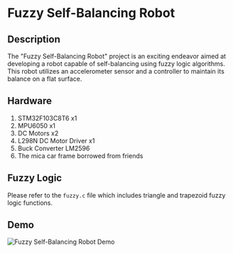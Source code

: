 # Fuzzy Self-Balancing Robot

## Description

The "Fuzzy Self-Balancing Robot" project is an exciting endeavor aimed at developing a robot capable of self-balancing using fuzzy logic algorithms. This robot utilizes an accelerometer sensor and a controller to maintain its balance on a flat surface.

## Hardware

1. STM32F103C8T6 x1
2. MPU6050 x1
3. DC Motors x2
4. L298N DC Motor Driver x1
5. Buck Converter LM2596
6. The mica car frame borrowed from friends

## Fuzzy Logic

Please refer to the `fuzzy.c` file which includes triangle and trapezoid fuzzy logic functions.

## Demo

![Fuzzy Self-Balancing Robot Demo](demo.gif)
